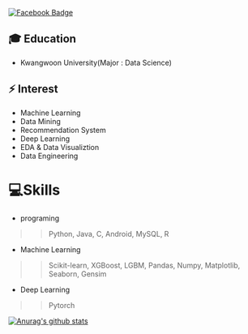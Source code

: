 <!--
**ds-wook/ds-wook** is a ✨ _special_ ✨ repository because its `README.md` (this file) appears on your GitHub profile.

Here are some ideas to get you started:

- 🔭 I’m currently working on ...
- 🌱 I’m currently learning ...
- 👯 I’m looking to collaborate on ...
- 🤔 I’m looking for help with ...
- 💬 Ask me about ...
- 📫 How to reach me: ...
- 😄 Pronouns: ...
- ⚡ Fun fact: ...
-->
[![Facebook Badge](https://img.shields.io/badge/facebook-1877f2?style=flat-square&logo=facebook&logoColor=white&link=https://www.facebook.com/profile.php?id=100020605646794)](https://www.facebook.com/profile.php?id=100020605646794)
## 🎓 Education
+ Kwangwoon University(Major : Data Science)

## ⚡ Interest
+ Machine Learning
+ Data Mining
+ Recommendation System
+ Deep Learning
+ EDA & Data Visualiztion
+ Data Engineering

# 💻Skills
- programing
>> Python, Java, C, Android, MySQL, R
- Machine Learning
>> Scikit-learn, XGBoost, LGBM, Pandas, Numpy, Matplotlib, Seaborn, Gensim
- Deep Learning
>> Pytorch
 
[![Anurag's github stats](https://github-readme-stats.vercel.app/api?username=ds-wook)](https://github.com/anuraghazra/github-readme-stats)
